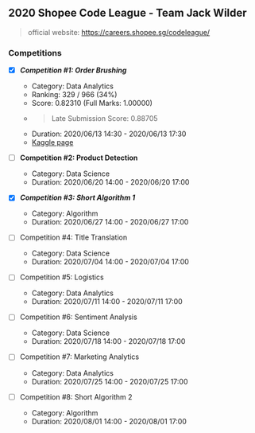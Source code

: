 ## 2020 Shopee Code League - Team Jack Wilder
> official website: https://careers.shopee.sg/codeleague/

### Competitions
- [x] ***Competition #1: Order Brushing***
  - Category: Data Analytics
  - Ranking: 329 / 966 (34%)
  - Score: 0.82310 (Full Marks: 1.00000)
  - > Late Submission Score: 0.88705
  - Duration: 2020/06/13 14:30 - 2020/06/13 17:30
  - [Kaggle page](https://www.kaggle.com/c/students-order-brushing-1/leaderboard#score)

- [ ] **Competition #2: Product Detection**
  - Category: Data Science
  - Duration: 2020/06/20 14:00 - 2020/06/20 17:00

- [x] ***Competition #3: Short Algorithm 1***
  - Category: Algorithm
  - Duration: 2020/06/27 14:00 - 2020/06/27 17:00

- [ ] Competition #4: Title Translation
  - Category: Data Science
  - Duration: 2020/07/04 14:00 - 2020/07/04 17:00

- [ ] Competition #5: Logistics
  - Category: Data Analytics
  - Duration: 2020/07/11 14:00 - 2020/07/11 17:00

- [ ] Competition #6: Sentiment Analysis
  - Category: Data Science
  - Duration: 2020/07/18 14:00 - 2020/07/18 17:00

- [ ] Competition #7: Marketing Analytics
  - Category: Data Analytics
  - Duration: 2020/07/25 14:00 - 2020/07/25 17:00

- [ ] Competition #8: Short Algorithm 2
  - Category: Algorithm
  - Duration: 2020/08/01 14:00 - 2020/08/01 17:00

